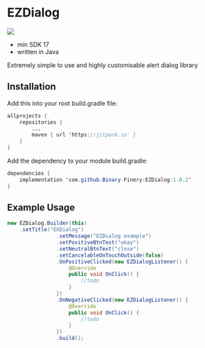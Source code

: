 # EZDialog
[![](https://jitpack.io/v/Binary-Finery/EZDialog.svg)](https://jitpack.io/#Binary-Finery/EZDialog)

- min SDK 17
- written in Java

Extremely simple to use and highly customisable alert dialog library

## Installation

Add this into your root build.gradle file:

```java
allprojects {
	repositories {
		...
		maven { url 'https://jitpack.io' }
	}
}
```

Add the dependency to your module build.gradle:

```java
dependencies {
	implementation 'com.github.Binary-Finery:EZDialog:1.0.2'
}
```

## Example Usage

```java
new EZDialog.Builder(this)
	.setTitle("EXDialog")
                .setMessage("EZDialog example")
                .setPositiveBtnText("okay")
                .setNeutralBtnText("close")
                .setCancelableOnTouchOutside(false)
                .OnPositiveClicked(new EZDialogListener() {
                    @Override
                    public void OnClick() {
                        //todo
                    }
                })
                .OnNegativeClicked(new EZDialogListener() {
                    @Override
                    public void OnClick() {
                        //todo
                    }
                })
                .build();
```
